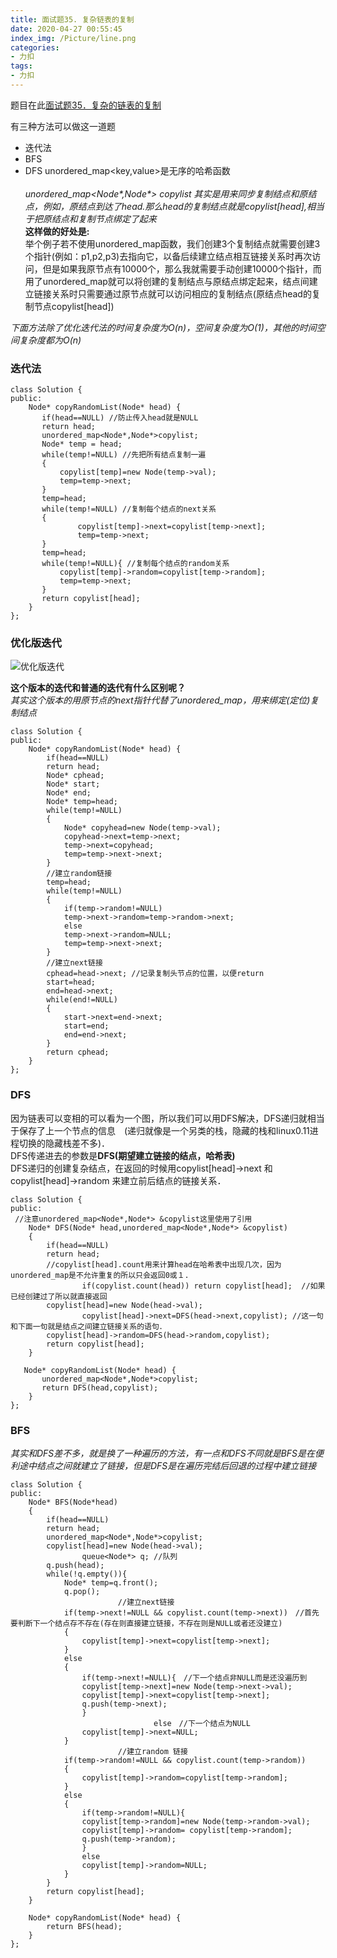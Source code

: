 ```yaml
---
title: 面试题35. 复杂链表的复制
date: 2020-04-27 00:55:45
index_img: /Picture/line.png
categories:
- 力扣
tags:
- 力扣
---
```


题目在此[面试题35．复杂的链表的复制](https://leetcode-cn.com/problems/fu-za-lian-biao-de-fu-zhi-lcof/)<br>

有三种方法可以做这一道题<br>
- 迭代法
- BFS
- DFS
unordered_map<key,value>是无序的哈希函数<br>	
*unordered_map<Node\*,Node\*> copylist 其实是用来同步复制结点和原结点，例如，原结点到达了head.那么head的复制结点就是copylist\[head\],相当于把原结点和复制节点绑定了起来*<br>
	**这样做的好处是:**<br>
举个例子若不使用unordered_map函数，我们创建3个复制结点就需要创建3个指针(例如：p1,p2,p3)去指向它，以备后续建立结点相互链接关系时再次访问，但是如果我原节点有10000个，那么我就需要手动创建10000个指针，而用了unordered_map就可以将创建的复制结点与原结点绑定起来，结点间建立链接关系时只需要通过原节点就可以访问相应的复制结点(原结点head的复制节点copylist\[head\])<br>

*下面方法除了优化迭代法的时间复杂度为O(n)，空间复杂度为O(1)，其他的时间空间复杂度都为O(n)*

### 迭代法<br>
```
class Solution {
public:
    Node* copyRandomList(Node* head) {
       if(head==NULL) //防止传入head就是NULL
       return head;
       unordered_map<Node*,Node*>copylist;
       Node* temp = head;
       while(temp!=NULL) //先把所有结点复制一遍
       {
           copylist[temp]=new Node(temp->val);
           temp=temp->next;
       }
       temp=head;
       while(temp!=NULL) //复制每个结点的next关系
       {
               copylist[temp]->next=copylist[temp->next];
               temp=temp->next;
       } 
       temp=head;
       while(temp!=NULL){ //复制每个结点的random关系
           copylist[temp]->random=copylist[temp->random];
           temp=temp->next;
       }
       return copylist[head];
    }
};
```
### 优化版迭代
![优化版迭代](优化迭代法-图解.png)<br>

**这个版本的迭代和普通的迭代有什么区别呢？**<br>
*其实这个版本的用原节点的next指针代替了unordered_map，用来绑定(定位)复制结点*<br>
```
class Solution {
public:
    Node* copyRandomList(Node* head) {
        if(head==NULL)
        return head;
        Node* cphead;
        Node* start;
        Node* end;
        Node* temp=head;
        while(temp!=NULL)
        {
            Node* copyhead=new Node(temp->val);
            copyhead->next=temp->next;
            temp->next=copyhead;
            temp=temp->next->next;
        }
        //建立random链接
        temp=head;
        while(temp!=NULL)
        {
            if(temp->random!=NULL)
            temp->next->random=temp->random->next;
            else
            temp->next->random=NULL;
            temp=temp->next->next;
        }
        //建立next链接
        cphead=head->next; //记录复制头节点的位置，以便return
        start=head;
        end=head->next;
        while(end!=NULL)
        {
            start->next=end->next;
            start=end;
            end=end->next;
        }
        return cphead;
    }
};
```

### DFS<br>
因为链表可以变相的可以看为一个图，所以我们可以用DFS解决，DFS递归就相当于保存了上一个节点的信息　(递归就像是一个另类的栈，隐藏的栈和linux0.11进程切换的隐藏栈差不多)．<br>
DFS传递进去的参数是**DFS(期望建立链接的结点，哈希表)**<br>
DFS递归的创建复杂结点，在返回的时候用copylist\[head\]->next 和 copylist\[head\]->random 来建立前后结点的链接关系．<br>
```
class Solution {
public:
 //注意unordered_map<Node*,Node*> &copylist这里使用了引用
    Node* DFS(Node* head,unordered_map<Node*,Node*> &copylist)
    {
        if(head==NULL)
        return head;
        //copylist[head].count用来计算head在哈希表中出现几次，因为unordered_map是不允许重复的所以只会返回0或１.
				if(copylist.count(head)) return copylist[head];  //如果已经创建过了所以就直接返回
        copylist[head]=new Node(head->val);
				copylist[head]->next=DFS(head->next,copylist); //这一句和下面一句就是结点之间建立链接关系的语句．
        copylist[head]->random=DFS(head->random,copylist);
        return copylist[head];
    }

   Node* copyRandomList(Node* head) {
       unordered_map<Node*,Node*>copylist;
       return DFS(head,copylist);
    }
};
```
### BFS<br>
*其实和DFS差不多，就是换了一种遍历的方法，有一点和DFS不同就是BFS是在便利途中结点之间就建立了链接，但是DFS是在遍历完结后回退的过程中建立链接*<br>

```
class Solution {
public:
    Node* BFS(Node*head)
    {
        if(head==NULL)
        return head;
        unordered_map<Node*,Node*>copylist;
        copylist[head]=new Node(head->val);
				queue<Node*> q; //队列
        q.push(head);
        while(!q.empty()){
            Node* temp=q.front();
            q.pop();
						//建立next链接
            if(temp->next!=NULL && copylist.count(temp->next))　//首先要判断下一个结点存不存在(存在则直接建立链接，不存在则是NULL或者还没建立)
            {
                copylist[temp]->next=copylist[temp->next];
            }
            else
            {
                if(temp->next!=NULL){　//下一个结点非NULL而是还没遍历到
                copylist[temp->next]=new Node(temp->next->val);
                copylist[temp]->next=copylist[temp->next];
                q.push(temp->next);
                }
								else　//下一个结点为NULL
                copylist[temp]->next=NULL;
            }
						//建立random 链接
            if(temp->random!=NULL && copylist.count(temp->random))
            {
                copylist[temp]->random=copylist[temp->random];
            }
            else
            {
                if(temp->random!=NULL){
                copylist[temp->random]=new Node(temp->random->val);
                copylist[temp]->random= copylist[temp->random];
                q.push(temp->random);
                }
                else
                copylist[temp]->random=NULL;
            }
        }
        return copylist[head];
    }

    Node* copyRandomList(Node* head) {
        return BFS(head);
    }
};
```
